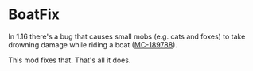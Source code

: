 # BoatFix

In 1.16 there's a bug that causes small mobs (e.g. cats and foxes) to take drowning damage while riding a boat ([MC-189788](https://bugs.mojang.com/browse/MC-189788)). 

This mod fixes that. That's all it does.
